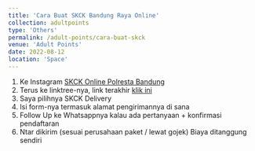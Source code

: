 ```yaml
---
title: 'Cara Buat SKCK Bandung Raya Online'
collection: adultpoints
type: 'Others'
permalink: /adult-points/cara-buat-skck
venue: 'Adult Points'
date: 2022-08-12
location: 'Space'
---
```


1. Ke Instagram [SKCK Online Polresta Bandung](https://www.instagram.com/skckonline_polrestabandung/?hl=en)
2. Terus ke linktree-nya, link terakhir [klik ini](https://linktr.ee/Skckpolrestabdg)
3. Saya pilihnya SKCK Delivery
4. Isi form-nya termasuk alamat pengirimannya di sana
5. Follow Up ke Whatsappnya kalau ada pertanyaan + konfirmasi pendaftaran
6. Ntar dikirim (sesuai perusahaan paket / lewat gojek) Biaya ditanggung sendiri
